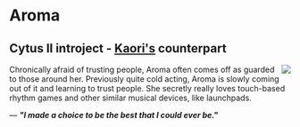 # Aroma
## Cytus II introject - [Kaori's](/dossier/members/kaori.html) counterpart
<img align="right" src="https://i.imgur.com/TFBK0ty.png">

Chronically afraid of trusting people, Aroma often comes off as guarded to those around her. Previously quite cold acting, Aroma is slowly coming out of it and learning to trust people. She secretly really loves touch-based rhythm games and other similar musical devices, like launchpads.

— ***"I made a choice to be the best that I could ever be."***
